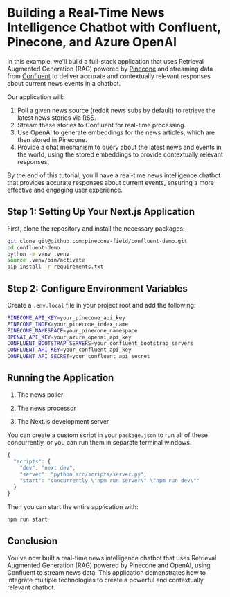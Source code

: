 # Building a Real-Time News Intelligence Chatbot with Confluent, Pinecone, and Azure OpenAI

In this example, we'll build a full-stack application that uses Retrieval Augmented Generation (RAG) powered by [Pinecone](https://pinecone.io) and streaming data from [Confluent](https://www.confluent.io/) to deliver accurate and contextually relevant responses about current news events in a chatbot.

Our application will:

1. Poll a given news source (reddit news subs by default) to retrieve the latest news stories via RSS.
2. Stream these stories to Confluent for real-time processing.
3. Use OpenAI to generate embeddings for the news articles, which are then stored in Pinecone.
4. Provide a chat mechanism to query about the latest news and events in the world, using the stored embeddings to provide contextually relevant responses.

By the end of this tutorial, you'll have a real-time news intelligence chatbot that provides accurate responses about current events, ensuring a more effective and engaging user experience.

## Step 1: Setting Up Your Next.js Application

First, clone the repository and install the necessary packages:

```bash
git clone git@github.com:pinecone-field/confluent-demo.git
cd confluent-demo
python -m venv .venv
source .venv/bin/activate
pip install -r requirements.txt
```

## Step 2: Configure Environment Variables

Create a `.env.local` file in your project root and add the following:

```bash
PINECONE_API_KEY=your_pinecone_api_key
PINECONE_INDEX=your_pinecone_index_name
PINECONE_NAMESPACE=your_pinecone_namespace
OPENAI_API_KEY=your_azure_openai_api_key
CONFLUENT_BOOTSTRAP_SERVERS=your_confluent_bootstrap_servers
CONFLUENT_API_KEY=your_confluent_api_key
CONFLUENT_API_SECRET=your_confluent_api_secret
```

## Running the Application

1. The news poller

2. The news processor

3. The Next.js development server

You can create a custom script in your `package.json` to run all of these concurrently, or you can run them in separate terminal windows.

```javascript
{
  "scripts": {
    "dev": "next dev",
    "server": "python src/scripts/server.py",
    "start": "concurrently \"npm run server\" \"npm run dev\""
  }
}
```

Then you can start the entire application with:

```bash
npm run start
```

## Conclusion

You've now built a real-time news intelligence chatbot that uses Retrieval Augmented Generation (RAG) powered by Pinecone and OpenAI, using Confluent to stream news data. This application demonstrates how to integrate multiple technologies to create a powerful and contextually relevant chatbot.
